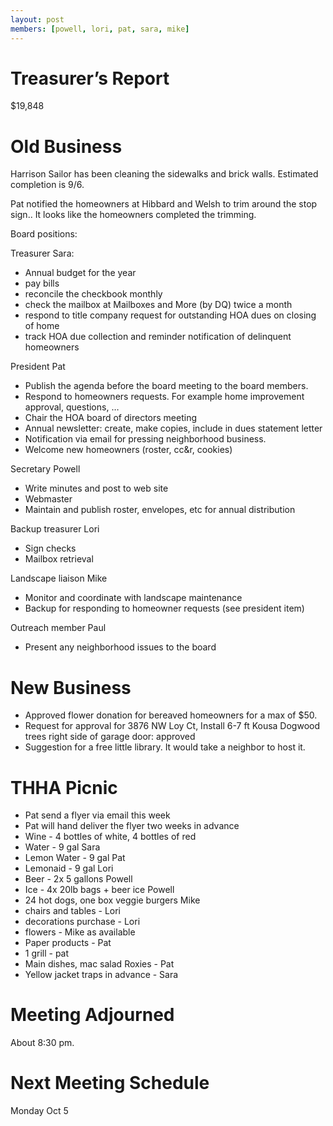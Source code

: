 ```yaml
---
layout: post
members: [powell, lori, pat, sara, mike]
---
```

# Treasurer’s Report
$19,848

# Old Business
Harrison Sailor has been cleaning the sidewalks and brick walls.  Estimated completion is 9/6.

Pat notified the homeowners at Hibbard and Welsh to trim around the stop sign..  It looks like the homeowners completed the trimming.

Board positions:

Treasurer Sara:
* Annual budget for the year
* pay bills
* reconcile the checkbook monthly
* check the mailbox at Mailboxes and More (by DQ) twice a month
* respond to title company request for outstanding HOA dues on closing of home
* track HOA due collection and reminder notification of delinquent homeowners

President Pat
* Publish the agenda before the board meeting to the board members.
* Respond to homeowners requests.  For example home improvement approval, questions, …
* Chair the HOA board of directors meeting
* Annual newsletter: create, make copies, include in dues statement letter
* Notification via email for pressing neighborhood business.
* Welcome new homeowners (roster, cc&r, cookies)

Secretary Powell
* Write minutes and post to web site
* Webmaster
* Maintain and publish roster, envelopes, etc for annual distribution

Backup treasurer Lori
* Sign checks
* Mailbox retrieval

Landscape liaison Mike
* Monitor and coordinate with landscape maintenance
* Backup for responding to homeowner requests (see president item)

Outreach member Paul
* Present any neighborhood issues to the board

# New Business
* Approved flower donation for bereaved homeowners for a max of $50.
* Request for approval for 3876 NW Loy Ct, Install 6-7 ft Kousa Dogwood trees right side of garage door: approved
* Suggestion for a free little library.  It would take a neighbor to host it.

# THHA Picnic
* Pat send a flyer via email this week
* Pat will hand deliver the flyer two weeks in advance
* Wine - 4 bottles of white, 4 bottles of red
* Water - 9 gal Sara
* Lemon Water - 9 gal Pat
* Lemonaid - 9 gal Lori
* Beer - 2x 5 gallons Powell
* Ice - 4x 20lb bags + beer ice Powell
* 24 hot dogs, one box veggie burgers Mike
* chairs and tables - Lori
* decorations purchase - Lori
* flowers - Mike as available
* Paper products - Pat
* 1 grill - pat
* Main dishes, mac salad Roxies - Pat
* Yellow jacket traps in advance - Sara

# Meeting Adjourned
About 8:30 pm.

# Next Meeting Schedule
Monday Oct 5
